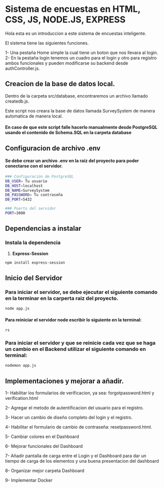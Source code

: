 # Sistema de encuestas en HTML, CSS, JS, NODE.JS, EXPRESS
Hola esta es un introduccion a este sistema de encuestas inteligente.

El sistema tiene las siguientes funciones.

1- Una pestaña Home simple la cual tiene un boton que nos llevara al login.
2- En la pestaña login tenemos un cuadro para el login y otro para registro ambos funcionales y pueden modificarse su backend desde authController.js.

## Creacion de la base de datos local.

Dentro de la carpeta src/database, encontraremos un archivo llamado createdb.js.

Este script nos creara la base de datos llamada SurveySystem de manera automatica de manera local.

#### En caso de que este script falle hacerlo manualmente desde PostgreSQL usando el contenido de Schema.SQL en la carpeta database

## Configuracion de archivo .env
#### Se debe crear un archivo .env en la raiz del proyecto para poder conectarse con el servidor.

```bash
### Configuración de PostgreSQL
DB_USER= Tu usuario
DB_HOST=localhost
DB_NAME=SurveySystem
DB_PASSWORD= Tu contraseña
DB_PORT=5432

### Puerto del servidor
PORT=3000
```
## Dependencias a instalar 

### Instala la dependencia

1. **Express-Session**

```bash
npm install express-session
```
## Inicio del Servidor 

### Para iniciar el servidor, se debe ejecutar el siguiente comando en la terminar en la carperta raiz del proyecto.

```bash
node app.js
```

#### Para reiniciar el servidor node escribir lo siguiente en la terminal:

```bash
rs
```

### Para iniciar el servidor y que se reinicie cada vez que se haga un cambio en el Backend utilizar el siguiente comando en terminal:

```bash
nodemon app.js
```

## Implementaciones y mejorar a añadir.

1- Habilitar los formularios de verificacion, ya sea: forgotpassword.html y verification.html

2- Agregar el metodo de autentificacion del usuario para el registro.

3- Hacer un cambio de diseño completo del login y el registro.

4- Habilitar el formulario de cambio de contraseña: resetpassword.html.

5- Cambiar colores en el Dashboard

6- Mejorar funcionales del Dashboard

7- Añadir pantalla de carga entre el Login y el Dashboard para dar un tiempo de carga de los elementos y una buena presentacion del dashboard

8- Organizar mejor carpeta Dashboard

9- Implementar Docker

